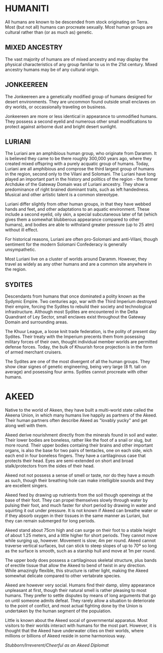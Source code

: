 # HUMANITI

All humans are known to be descended from stock originating on Terra. Most (but not all) humans can procreate sexually. Most human groups are cultural rather than (or as much as) genetic.

## MIXED ANCESTRY

The vast majority of humans are of mixed ancestry and may display the physical characteristics of any group famliar to us in the 21st century. Mixed ancestry humans may be of any cultural origin.

## JONKEEREEN

The Jonkeereen are a genetically modified group of humans designed for desert environments. They are uncommon found outside small enclaves on dry worlds, or occassionally traveling on business.

Jonkeereen are more or less identical in appearance to unmodified humans. They possess a second eyelid and numerous other small modifications to protect against airborne dust and bright desert sunlight.

## LURIANI

The Luriani are an amphibious human group, who originate from Daramm. It is believed they came to be there roughly 300,000 years ago, where they created mixed offspring with a purely acquatic group of humans. Today, Luriani are all amphibious and comprose the third largest group of humans in the region, second only to the Vilani and Solomani. The Luriani have long played an important part in the history and politics of the region - the former Archduke of the Gateway Domain was of Luriani ancestry. They show a predominance of right brained dominant traits, such as left handedness. Musical and other artistic talent is a common stereotype.

Luriani differ slightly from other human groups, in that they have webbed hands and feet, and other adaptations to an aquatic environment. These include a second eyelid, oily skin, a special subcutaneous later of fat (which gives them a  somewhat blubberous appearance compared to other humans), and bodies are able to withstand greater pressure (up to 25 atm) without ill effect.

For historical reasons, Luriani are often pro-Solomani and anti-Vilani, though sentiment for the modern Solomani Confederacy is generally unsympathetic.

Most Luriani live on a cluster of worlds around Daramm. However, they travel as widely as any other humans and are a common site anywhere in the region.

## SYDITES

Descendants from humans that once dominated a polity known as the Sydymic Empire. Two centuries ago, war with the Third Imperium destroyed their empire, forcing the Sydites to rebuild their society and technological infrastructure. Although most Sydites are encountered in the Delta Quandrant of Ley Sector, small enclaves exist throughout the Gateway Domain and surrounding areas.

The Khuur League, a loose knit trade federation, is the polity of present day Sydites. Their treaty with the Imperium precents them from posessing military forces of their own, thought individual member worlds are permitted defense forces. Today, the bulk of Khuurish force projection is in the form of armed merchant cruisers.

The Sydites are one of the most divergent of all the human groups. They show clear signes of genetic engineering, being very large (8 ft. tall on average) and posessing four arms. Sydites cannot procreate with other humans.

# AKEED

Native to the world of Akeen, they have built a multi-world state called the Akeena Union, in which many humans live happily as partners of the Akeed. Their human partners often describe Akeed as "lovably yucky" and get along well with them.

Akeed derive nourishment directly from the minerals found in soil and water. Their lower bodies are boneless, rather like the foot of a snail or slug, but more round. Their upper bodies contaiing their brains and other important organs, is also the base for two pairs of tentacles, one on each side, wich each end in four boneless fingers. They have a cartilaginous case that protects their head. Eyes are semi-extended on short and broad stalk/protectors from the sides of their head.

Akeed not not possess a sense of smell or taste, nor do they have a mouth as such, though their breathing hole can make intelligible sounds and they are excellent singers.

Akeed feed by drawing up nutrients from the soil though openeings at the base of their foot. They can propel themselves slowly through water by pulsing their foot, and much faster for short period by drawing in water and squirting it out under pressure. It is not known if Akeed can breathe water or if they absorb oxygen in their tissues in the same manner as Luriani, but they can remain submerged for long periods.

Akeed stand about 75cm high and can surge on their foot to a stable height of about 1.25 meters, and a little higher for short periods. They cannot move while surging up, however. Movement is slow; 4m per round. Akeed cannot traverse vertical surfaces, but can stick to steep slopes of up to 70º so long as the surface is smooth, such as a starship hull and move
at 1m per round.

The upper body does possess a cartilaginous skeletal structure, plus bands of erectile tissue that allow the Akeed to bend of twist in any direction. While amazingly flexible, this structure is rather light, making the Akeed somewhat delicate compared to other vertabrate species.

Akeed are however very social. Humans find their damp, slimy appearance unpleasant at first, though their natural smell is rather pleasing to most humans. They prefer to settle disputes by means of long arguments that go on until someone admits defeat. They rarely allow a situation to deteriorate to the point of conflict, and most actual fighting done by the Union is undertaken by the human segment of the population.

Little is known about the Akeed socal of governmental apparatus. Most visitors to their worlds interact with humans for the most part. However, it is thought that the Akeed have underwater cities on their worlds, where millions or billions of Akeed reside in some harmonious way.

*Stubborn/Irreverent/Cheerful as an Akeed Diplomat*

# 

